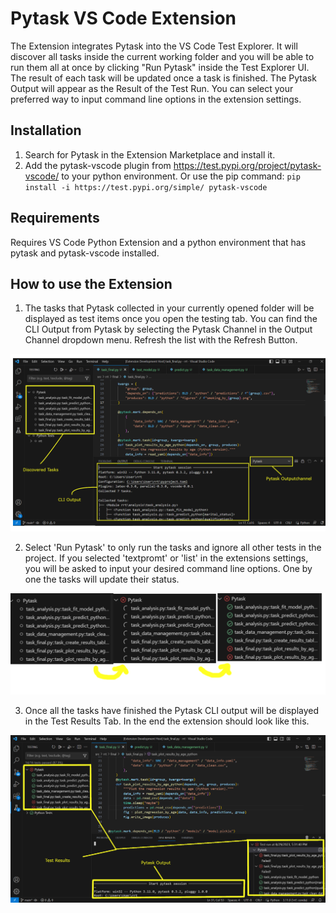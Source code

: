 # Pytask VS Code Extension
The Extension integrates Pytask into the VS Code Test Explorer. It will discover all tasks inside the current working folder and you will be able to run them all at once by clicking "Run Pytask" inside the Test Explorer UI. The result of each task will be updated once a task is finished. The Pytask Output will appear as the Result of the Test Run. You can select your preferred way to input command line options in the extension settings.

## Installation
1. Search for Pytask in the Extension Marketplace and install it.
2. Add the pytask-vscode plugin from https://test.pypi.org/project/pytask-vscode/ to your python environment. Or use the pip command: ```pip install -i https://test.pypi.org/simple/ pytask-vscode```

## Requirements
Requires VS Code Python Extension and a python environment that has pytask and pytask-vscode installed.

## How to use the Extension

1. The tasks that Pytask collected in your currently opened folder will be displayed as test items once you open the testing tab. You can find the CLI Output from Pytask by selecting the Pytask Channel in the Output Channel dropdown menu. Refresh the list with the Refresh Button.

![Task Collection](doc/Task_discovery.png)

2. Select 'Run Pytask' to only run the tasks and ignore all other tests in the project. If you selected 'textpromt' or 'list' in the extensions settings, you will be asked to input your desired command line options. One by one the tasks will update their status.

![Task Collection](doc/progression.png)

3. Once all the tasks have finished the Pytask CLI output will be displayed in the Test Results Tab. In the end the extension should look like this.

![Task Collection](doc/results.png)

